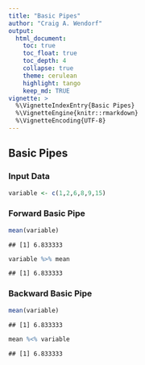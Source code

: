 ```yaml
---
title: "Basic Pipes"
author: "Craig A. Wendorf"
output:
  html_document:
    toc: true
    toc_float: true
    toc_depth: 4
    collapse: true
    theme: cerulean
    highlight: tango
    keep_md: TRUE
vignette: >
  %\VignetteIndexEntry{Basic Pipes}
  %\VignetteEngine{knitr::rmarkdown}
  %\VignetteEncoding{UTF-8}
---
```






## Basic Pipes

### Input Data


```r
variable <- c(1,2,6,8,9,15)
```

### Forward Basic Pipe


```r
mean(variable)
```

```
## [1] 6.833333
```

```r
variable %>% mean
```

```
## [1] 6.833333
```

### Backward Basic Pipe


```r
mean(variable)
```

```
## [1] 6.833333
```

```r
mean %<% variable
```

```
## [1] 6.833333
```
